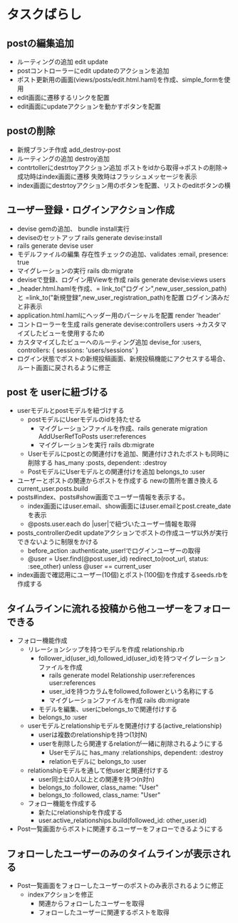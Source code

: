 # タスクばらし

## postの編集追加
- ルーティングの追加 edit update
- postコントローラーにedit updateのアクションを追加
- ポスト更新用の画面(views/posts/edit.html.haml)を作成、simple_formを使用
- edit画面に遷移するリンクを配置
- edit画面にupdateアクションを動かすボタンを配置

## postの削除
- 新規ブランチ作成 add_destroy-post
- ルーティングの追加 destroy追加
- contrtollerにdestrtoyアクション追加 ポストをidから取得→ポストの削除→成功時はindex画面に遷移 失敗時はフラッシュメッセージを表示
- index画面にdestrtoyアクション用のボタンを配置、リストのeditボタンの横

## ユーザー登録・ログインアクション作成
- devise gemの追加、 bundle install実行
- deviseのセットアップ rails generate devise:install
- rails generate devise user
- モデルファイルの編集 存在性チェックの追加、validates :email, presence: true
- マイグレーションの実行 rails db:migrate
- deviseで登録、ログイン用Viewを作成 rails generate devise:views users
- _header.html.hamlを作成、= link_to("ログイン",new_user_session_path)と =link_to("新規登録",new_user_registration_path)を配置 ログイン済みだと非表示
- application.html.hamlにヘッダー用のパーシャルを配置 render 'header'
- コントローラーを生成 rails generate devise:controllers users →カスタマイズしたビューを使用するため
- カスタマイズしたビューへのルーティング追加 devise_for :users, controllers: { sessions: 'users/sessions' }
- ログイン状態でポストの新規投稿画面、新規投稿機能にアクセスする場合、ルート画面に戻されるように修正

## post を userに紐づける
- userモデルとpostモデルを紐づけする
  - postモデルにUserモデルのidを持たせる
    - マイグレーションファイルを作成、rails generate migration AddUserRefToPosts user:references
    - マイグレーションを実行 rails db:migrate
  - Userモデルにpostとの関連付けを追加、関連付けされたポストも同時に削除する  has_many :posts, dependent: :destroy
  - PostモデルにUserモデルとの関連付けを追加 belongs_to :user
- ユーザーとポストの関連からポストを作成する newの箇所を置き換える current_user.posts.build
- posts#index、posts#show画面でユーザー情報を表示する。
  - index画面にはuser.email、show画面にはuser.emailとpost.create_dateを表示
  - @posts.user.each do |user|で紐づいたユーザー情報を取得
- posts_controllerのedit updateアクションでポストの作成ユーザ以外が実行できないように制限をかける
  - before_action :authenticate_user!でログインユーザーの取得
  - @user = User.find(@post.user_id)
    redirect_to(root_url, status: :see_other) unless @user == current_user
- index画面で確認用にユーザー(10個)とポスト(100個)を作成するseeds.rbを作成する

## タイムラインに流れる投稿から他ユーザーをフォローできる
- フォロー機能作成
  - リレーションシップを持つモデルを作成 relationship.rb
    - follower_id(user_id),followed_id(user_id)を持つマイグレーションファイルを作成 
      - rails generate model Relationship user:references user:references
      - user_idを持つカラムをfollowed,followerという名称にする
      - マイグレーションファイルを作成 rails db:migrate
    - モデルを編集、userにbelongs_toで関連付けする
     - belongs_to :user
  - userモデルとrelationshipモデルを関連付けする(active_relationship)
    - userは複数のrelationshipを持つ(1対N)
    - userを削除したら関連するrelationが一緒に削除されるようにする
      - Userモデルに has_many :relationships, dependent: :destroy
      - relationモデルに belongs_to :user
  - relationshipモデルを通して他userと関連付けする
    - user同士は0人以上との関連を持つ(n対n)
    -   belongs_to :follower, class_name: "User"
    -   belongs_to :followed, class_name: "User"
  - フォロー機能を作成する
    - 新たにrelationshipを作成する
    - user.active_relationships.build(followed_id: other_user.id)
- Post一覧画面からポストに関連するユーザーをフォローできるようにする
## フォローしたユーザーのみのタイムラインが表示される
- Post一覧画面をフォローしたユーザーのポストのみ表示されるように修正
  - indexアクションを修正
    - 関連からフォローしたユーザーを取得
    - フォローしたユーザーに関連するポストを取得
